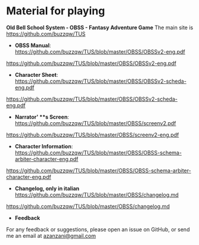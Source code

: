 # Material for playing

**Old Bell School System - OBSS - Fantasy Adventure Game**
The main site is https://github.com/buzzqw/TUS

* **OBSS Manual**:
https://github.com/buzzqw/TUS/blob/master/OBSS/OBSSv2-eng.pdf

https://github.com/buzzqw/TUS/blob/master/OBSS/OBSSv2-eng.pdf

* **Character Sheet**:
https://github.com/buzzqw/TUS/blob/master/OBSS/OBSSv2-scheda-eng.pdf

https://github.com/buzzqw/TUS/blob/master/OBSS/OBSSv2-scheda-eng.pdf

* **Narrator' \*\*s Screen**:
https://github.com/buzzqw/TUS/blob/master/OBSS/screenv2.pdf

https://github.com/buzzqw/TUS/blob/master/OBSS/screenv2-eng.pdf

* **Character Information**:
https://github.com/buzzqw/TUS/blob/master/OBSS/OBSS-schema-arbiter-character-eng.pdf

https://github.com/buzzqw/TUS/blob/master/OBSS/OBSS-schema-arbiter-character-eng.pdf

* **Changelog, only in italian** https://github.com/buzzqw/TUS/blob/master/OBSS/changelog.md

https://github.com/buzzqw/TUS/blob/master/OBSS/changelog.md

* **Feedback**

For any feedback or suggestions, please open an issue on GitHub, or send me an email at azanzani@gmail.com